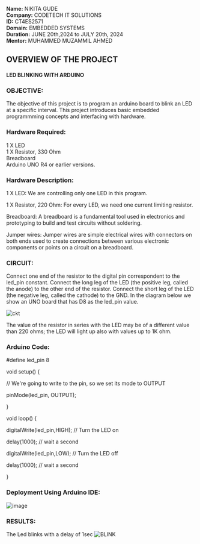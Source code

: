 **Name:** NIKITA GUDE                                                                                                                                                          
**Company:** CODETECH IT SOLUTIONS                                                                                                                                                  
**ID:** CT4ES2571                                                                                                                                                               
**Domain:** EMBEDDED SYSTEMS                                                                                                                                                  
 **Duration:** JUNE 20th,2024 to JULY 20th, 2024                                                                                                                                 
 **Mentor:** MUHAMMED MUZAMMIL AHMED


## OVERVIEW OF THE PROJECT

#### LED BLINKING WITH ARDUINO

### OBJECTIVE:
The objective of this project is to program an arduino board to blink an LED at a specific interval. This project introduces basic embedded programmming concepts and interfacing with hardware.

### Hardware Required:

1 X LED                                                                                                                                                                                   
 1 X Resistor, 330 Ohm                                                                                                                                                             
Breadboard                                                                                                                                                                          
 Arduino UNO R4 or earlier versions.

### Hardware Description:

1 X LED: We are controlling only one LED in this program.

1 X Resistor, 220 Ohm: For every LED, we need one current limiting resistor.

Breadboard: A breadboard is a fundamental tool used in electronics and prototyping to build and test circuits without soldering.

Jumper wires: Jumper wires are simple electrical wires with connectors on both ends used to create connections between various electronic components or points on a circuit on a breadboard.

### CIRCUIT:
Connect one end of the resistor to the digital pin correspondent to the led_pin constant. Connect the long leg of the LED (the positive leg, called the anode) to the other end of the resistor. Connect the short leg of the LED (the negative leg, called the cathode) to the GND. In the diagram below we show an UNO board that has D8 as the led_pin value.


![ckt](https://github.com/Nikk1729/CODETECH-Task1/assets/123321525/aa764ef9-1b4d-463e-8e57-046664e7c7d2)

The value of the resistor in series with the LED may be of a different value than 220 ohms; the LED will light up also with values up to 1K ohm.

### Arduino Code:

#define led_pin 8

void setup() {
  
  // We're going to write to the pin, so we set its mode to OUTPUT 
  
  pinMode(led_pin, OUTPUT);

}

void loop() {

  digitalWrite(led_pin,HIGH); // Turn the LED on
  
  delay(1000); // wait a second

  digitalWrite(led_pin,LOW); // Turn the LED off
  
  delay(1000); // wait a second

}



### Deployment Using Arduino IDE:
![image](https://github.com/Nikk1729/CODETECH-Task1/assets/123321525/f1881768-d44e-4f15-8615-2306c25fceb1)

### RESULTS:

The Led blinks with a delay of 1sec
![BLINK](https://github.com/Nikk1729/CODETECH-Task1/assets/123321525/b164aa6b-d159-4423-9a76-27991e527e4b)

